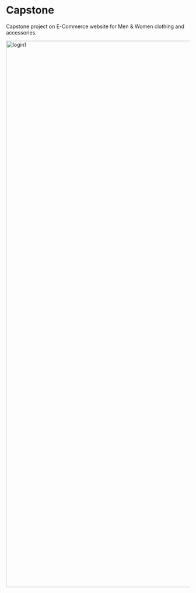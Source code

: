 # Capstone
Capstone project on E-Commerce website for Men & Women clothing and accessories.

<img width="1495" alt="login1" src="https://github.com/vidhya-plural/Capstone/assets/167184747/39e6ca0f-1241-414d-ad9b-86efe880ae1c">

